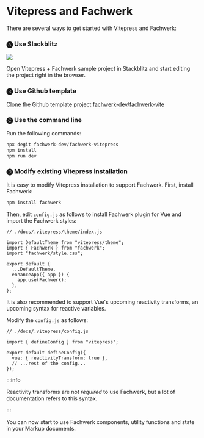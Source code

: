 # Vitepress and Fachwerk

There are several ways to get started with Vitepress and Fachwerk:

### 🅐 Use Slackblitz

[![](https://developer.stackblitz.com/img/open_in_stackblitz.svg)](https://stackblitz.com/fork/github/fachwerk-dev/create-fachwerk/tree/main/vitepress?file=docs%2Findex.md)

Open Vitepress + Fachwerk sample project in Stackblitz and start editing the project right in the browser.

### 🅑 Use Github template

[Clone](https://github.com/fachwerk-dev/create-fachwerk/generate) the Github template project [fachwerk-dev/fachwerk-vite](https://github.com/fachwerk-dev/create-fachwerk)

### 🅒 Use the command line

Run the following commands:

```bash
npx degit fachwerk-dev/fachwerk-vitepress
npm install
npm run dev
```

### 🅓 Modify existing Vitepress installation

It is easy to modify Vitepress installation to support Fachwerk. First, install Fachwerk:

```bash
npm install fachwerk
```

Then, edit `config.js` as follows to install Fachwerk plugin for Vue and import the Fachwerk styles:

```js{4-5,10}
// ./docs/.vitepress/theme/index.js

import DefaultTheme from "vitepress/theme";
import { Fachwerk } from "fachwerk";
import "fachwerk/style.css";

export default {
  ...DefaultTheme,
  enhanceApp({ app }) {
    app.use(Fachwerk);
  },
};
```

It is also recommended to support Vue's upcoming reactivity
transforms, an upcoming syntax for reactive variables.

Modify the `config.js` as follows:

```js{6}
// ./docs/.vitepress/config.js

import { defineConfig } from "vitepress";

export default defineConfig({
  vue: { reactivityTransform: true },
  // ...rest of the config...
});
```

:::info

Reactivity transforms are not _required_ to use Fachwerk, but a lot of documentation refers to this syntax.

:::

You can now start to use Fachwerk components, utility functions and state in your Markup documents.
